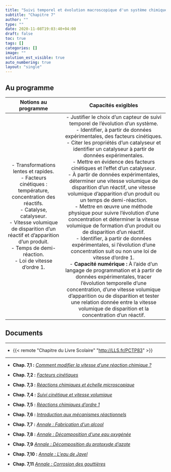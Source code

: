 ```yaml
---
title: "Suivi temporel et évolution macroscopique d'un système chimique"
subtitle: "Chapitre 7"
author: ""
type: ""
date: 2020-11-08T19:03:40+04:00
draft: false
toc: true
tags: []
categories: []
image: ""
solution_est_visible: true
auto_numbering: true
layout: "single"
---
```


## Au programme

| Notions au programme | Capacités exigibles |
|:-:|:-:|
| - Transformations lentes et rapides.<br />- Facteurs cinétiques&nbsp;: température, concentration des réactifs.<br />- Catalyse, catalyseur.<br />- Vitesse volumique de disparition d’un réactif et d’apparition d’un produit.<br />- Temps de demi-réaction.<br />- Loi de vitesse d’ordre 1.  | - Justifier le choix d’un capteur de suivi temporel de l’évolution d’un système.<br />- Identifier, à partir de données expérimentales, des facteurs cinétiques.<br />- Citer les propriétés d’un catalyseur et identifier un catalyseur à partir de données expérimentales.<br />- Mettre en évidence des facteurs cinétiques et l’effet d’un catalyseur.<br />- À partir de données expérimentales, déterminer une vitesse volumique de disparition d’un réactif, une vitesse volumique d’apparition d’un produit ou un temps de demi-réaction.<br />- Mettre en œuvre une méthode physique pour suivre l’évolution d’une concentration et déterminer la vitesse volumique de formation d’un produit ou de disparition d’un réactif.<br />- Identifier, à partir de données expérimentales, si l’évolution d’une concentration suit ou non une loi de vitesse d’ordre 1.<br />- **Capacité numérique&nbsp;:** À l’aide d’un langage de programmation et à partir de données expérimentales, tracer l’évolution temporelle d’une concentration, d’une vitesse volumique d’apparition ou de disparition et tester une relation donnée entre la vitesse volumique de disparition et la concentration d’un réactif.  |

## Documents

----
- {{< remote "Chapitre du Livre Scolaire" "http://LLS.fr/PCTP83" >}}
----

- **Chap. 7,1 :** [*Comment modifier la vitesse d'une réaction chimique ?*](1-modifier-vitesse-reaction)

- **Chap. 7,2 :** [*Facteurs cinétiques*](2-facteurs-cinetiques)

- **Chap. 7,3 :** [*Réactions chimiques et échelle microscopique*](3-echelle-microscopique)

- **Chap. 7,4 :** [*Suivi cinétique et vitesse volumique*](4-vitesse-volumique)

- **Chap. 7,5 :** [*Réactions chimiques d’ordre 1*](5-ordre-reaction)

- **Chap. 7,6 :** [*Introduction aux mécanismes réactionnels*](6-mecanismes-reactionnels)

- **Chap. 7,7 :** [*Annale : Fabrication d'un alcool*](7-annale-fabrication-alcool)

- **Chap. 7,8 :** [*Annale : Décomposition d'une eau oxygénée*](8-annale-decomposition-eau-oxygenee)

- **Chap. 7,9** [*Annale : Décomposition du protoxyde d’azote*](11-protoxyde-azote)

- **Chap. 7,10 :** [*Annale : L'eau de Javel*](9-olympiades-eau-de-javel)

- **Chap. 7,11** [*Annale : Corrosion des gouttières*](10-annale-corrosion-goutieres)







